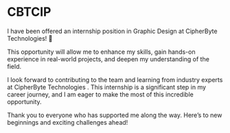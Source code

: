 # CBTCIP
I have been offered an internship position in Graphic Design at CipherByte Technologies! 🎉

This opportunity will allow me to enhance my skills, gain hands-on experience in real-world projects, and deepen my understanding of the field.

I look forward to contributing to the team and learning from industry experts at CipherByte Technologies . This internship is a significant step in my career journey, and I am eager to make the most of this incredible opportunity.

Thank you to everyone who has supported me along the way. Here’s to new beginnings and exciting challenges ahead!
